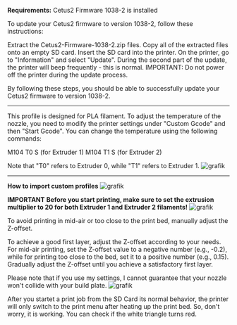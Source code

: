 
**Requirements:**
Cetus2 Firmware 1038-2 is installed

To update your Cetus2 firmware to version 1038-2, follow these instructions:

Extract the Cetus2-Firmware-1038-2.zip files.
Copy all of the extracted files onto an empty SD card.
Insert the SD card into the printer.
On the printer, go to "Information" and select "Update".
During the second part of the update, the printer will beep frequently - this is normal.
IMPORTANT: Do not power off the printer during the update process.

By following these steps, you should be able to successfully update your Cetus2 firmware to version 1038-2.

____________________________


This profile is designed for PLA filament. To adjust the temperature of the nozzle, you need to modify the printer settings under "Custom Gcode" and then "Start Gcode". You can change the temperature using the following commands:

M104 T0 S<Temp> (for Extruder 1)
M104 T1 S<Temp> (for Extruder 2)

Note that "T0" refers to Extruder 0, while "T1" refers to Extruder 1.
![grafik](https://user-images.githubusercontent.com/130768164/232096509-931cbc64-231b-4f8a-b72a-604a073f1b5d.png)


________________________________________


**How to import custom profiles**
![grafik](https://user-images.githubusercontent.com/130768164/232084755-f50b311d-db0b-4765-9f3a-679c46bb0651.png)

**IMPORTANT**
**Before you start printing, make sure to set the extrusion multiplier to 20 for both Extruder 1 and Extruder 2 filaments!**
![grafik](https://user-images.githubusercontent.com/130768164/232088857-1843362d-3516-4dff-bab5-615469aea2b8.png)

To avoid printing in mid-air or too close to the print bed, manually adjust the Z-offset. 

To achieve a good first layer, adjust the Z-offset according to your needs. For mid-air printing, set the Z-offset value to a negative number (e.g., -0.2), while for printing too close to the bed, set it to a positive number (e.g., 0.15). Gradually adjust the Z-offset until you achieve a satisfactory first layer.

Please note that if you use my settings, I cannot guarantee that your nozzle won't collide with your build plate.
![grafik](https://user-images.githubusercontent.com/130768164/232089017-55821e37-8131-420f-888c-71b28aadb64f.png)

After you startet a print job from the SD Card its normal behavior, the printer will only switch to the print menu after heating up the print bed. So, don't worry, it is working. You can check if the white triangle turns red.

